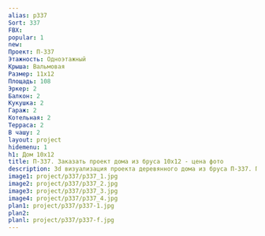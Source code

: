```yaml
---
alias: p337
Sort: 337
FBX: 
popular: 1
new: 
Проект: П-337
Этажность: Одноэтажный
Крыша: Вальмовая
Размер: 11х12
Площадь: 108
Эркер: 2
Балкон: 2
Кукушка: 2
Гараж: 2
Котельная: 2
Терраса: 2
В чашу: 2
layout: project
hidemenu: 1
h1: Дом 10х12
title: П-337. Заказать проект дома из бруса 10х12 - цена фото
description: 3d визуализация проекта деревянного дома из бруса П-337. Площадь 108 м2, размер 10х12. Вы можете внести любые изменения в проект.
image1: project/p337/p337_1.jpg
image2: project/p337/p337_2.jpg
image3: project/p337/p337_3.jpg
image4: project/p337/p337_4.jpg
plan1: project/p337/p337-1.jpg
plan2: 
planl: project/p337/p337-f.jpg
---
```

